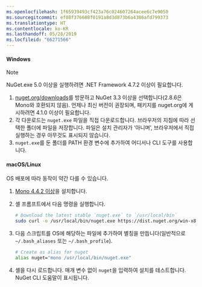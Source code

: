 ```yaml
---
ms.openlocfilehash: 1f65939493cf423a76c024607264acee6c7e9050
ms.sourcegitcommit: ef08f376688f0191a8d3d873b6a4386afd799373
ms.translationtype: HT
ms.contentlocale: ko-KR
ms.lasthandoff: 05/28/2019
ms.locfileid: "66271566"
---
```

#### <a name="windows"></a>Windows

> [!Note]
> NuGet.exe 5.0 이상을 실행하려면 .NET Framework 4.7.2 이상이 필요합니다.

1. [nuget.org/downloads](https://nuget.org/downloads)를 방문하고 NuGet 3.3 이상을 선택합니다(2.8.6은 Mono와 호환되지 않음). 언제나 최신 버전이 권장되며, 패키지를 nuget.org에 게시하려면 4.1.0 이상이 필요합니다.
1. 각 다운로드는 `nuget.exe` 파일을 직접 다운로드합니다. 브라우저의 지침에 따라 선택한 폴더에 파일을 저장합니다. 파일은 설치 관리자가 ‘아니며’, 브라우저에서 직접 실행하는 경우 아무것도 표시되지 않습니다. 
1. `nuget.exe`를 둔 폴더를 PATH 환경 변수에 추가하여 어디서나 CLI 도구를 사용합니다.

#### <a name="macoslinux"></a>macOS/Linux

OS 배포에 따라 동작이 약간 다를 수 있습니다.

1. [Mono 4.4.2 이상](http://www.mono-project.com/docs/getting-started/install/)을 설치합니다.

1. 셸 프롬프트에서 다음 명령을 실행합니다.

    ```bash
    # Download the latest stable `nuget.exe` to `/usr/local/bin`
    sudo curl -o /usr/local/bin/nuget.exe https://dist.nuget.org/win-x86-commandline/latest/nuget.exe
    ```

1. 다음 스크립트를 OS에 해당하는 파일에 추가하여 별칭을 만듭니다(일반적으로 `~/.bash_aliases` 또는 `~/.bash_profile`).

    ```bash
    # Create as alias for nuget
    alias nuget="mono /usr/local/bin/nuget.exe"
    ```

1. 셸을 다시 로드합니다.  매개 변수 없이 `nuget`을 입력하여 설치를 테스트합니다. NuGet CLI 도움말이 표시됩니다.
